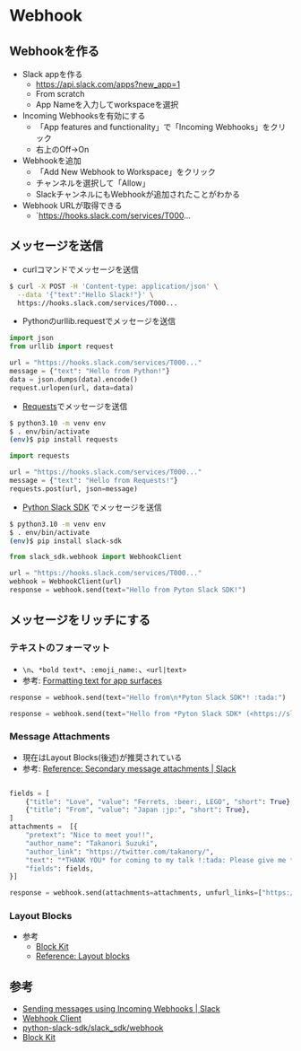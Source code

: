 # Webhook

## Webhookを作る

* Slack appを作る
  * https://api.slack.com/apps?new_app=1
  * From scratch
  * App Nameを入力してworkspaceを選択
* Incoming Webhooksを有効にする
  * 「App features and functionality」で「Incoming Webhooks」をクリック
  * 右上のOff→On
* Webhookを追加
  * 「Add New Webhook to Workspace」をクリック
  * チャンネルを選択して「Allow」
  * SlackチャンネルにもWebhookが追加されたことがわかる
* Webhook URLが取得できる
  * `https://hooks.slack.com/services/T000...

## メッセージを送信

* curlコマンドでメッセージを送信

```bash
$ curl -X POST -H 'Content-type: application/json' \
  --data '{"text":"Hello Slack!"}' \
  https://hooks.slack.com/services/T000...
```

* Pythonのurllib.requestでメッセージを送信

```python
import json
from urllib import request

url = "https://hooks.slack.com/services/T000..."
message = {"text": "Hello from Python!"}
data = json.dumps(data).encode()
request.urlopen(url, data=data)
```

* [Requests](https://docs.python-requests.org/)でメッセージを送信

```bash
$ python3.10 -m venv env
$ . env/bin/activate
(env)$ pip install requests
```

```python
import requests

url = "https://hooks.slack.com/services/T000..."
message = {"text": "Hello from Requests!"}
requests.post(url, json=message)
```

* [Python Slack SDK](https://slack.dev/python-slack-sdk/) でメッセージを送信

```bash
$ python3.10 -m venv env
$ . env/bin/activate
(env)$ pip install slack-sdk
```

```python
from slack_sdk.webhook import WebhookClient

url = "https://hooks.slack.com/services/T000..."
webhook = WebhookClient(url)
response = webhook.send(text="Hello from Pyton Slack SDK!")
```

## メッセージをリッチにする

### テキストのフォーマット

* `\n`、`*bold text*`、`:emoji_name:`、`<url|text>`
* 参考: [Formatting text for app surfaces](https://api.slack.com/reference/surfaces/formatting)

```python
response = webhook.send(text="Hello from\n*Pyton Slack SDK*! :tada:")
```

```python
response = webhook.send(text="Hello from *Pyton Slack SDK* (<https://slack.dev/python-slack-sdk/|URL>)!! :tada:")
```

### Message Attachments

* 現在はLayout Blocks(後述)が推奨されている
* 参考: [Reference: Secondary message attachments | Slack](https://api.slack.com/reference/messaging/attachments)

```python

fields = [
    {"title": "Love", "value": "Ferrets, :beer:, LEGO", "short": True},
    {"title": "From", "value": "Japan :jp:", "short": True},
]
attachments =  [{
    "pretext": "Nice to meet you!!",
    "author_name": "Takanori Suzuki",
    "author_link": "https://twitter.com/takanory/",
    "text": "*THANK YOU* for coming to my talk !:tada: Please give me *feedback* about this talk :bow:",
    "fields": fields,
}]

response = webhook.send(attachments=attachments, unfurl_links=["https://twitter.com/takanory"])
```

### Layout Blocks

* 参考
  * [Block Kit](https://api.slack.com/block-kit)
  * [Reference: Layout blocks](https://api.slack.com/reference/block-kit/blocks)

## 参考

* [Sending messages using Incoming Webhooks | Slack](https://api.slack.com/messaging/webhooks)
* [Webhook Client](https://slack.dev/python-slack-sdk/webhook/index.html)
* [python-slack-sdk/slack_sdk/webhook](https://github.com/slackapi/python-slack-sdk/tree/main/slack_sdk/webhook)
* [Block Kit](https://api.slack.com/block-kit)